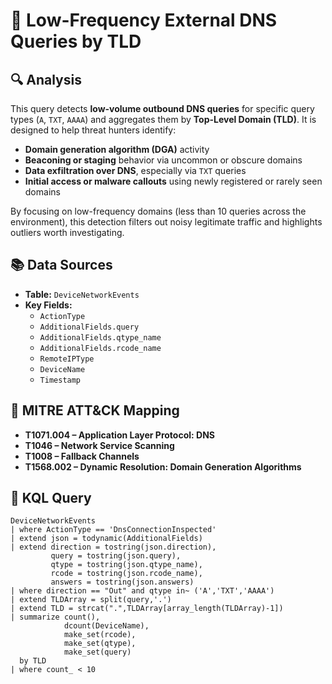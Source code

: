 # 📄 Low-Frequency External DNS Queries by TLD

## 🔍 Analysis

This query detects **low-volume outbound DNS queries** for specific query types (`A`, `TXT`, `AAAA`) and aggregates them by **Top-Level Domain (TLD)**. It is designed to help threat hunters identify:

- **Domain generation algorithm (DGA)** activity
- **Beaconing or staging** behavior via uncommon or obscure domains
- **Data exfiltration over DNS**, especially via `TXT` queries
- **Initial access or malware callouts** using newly registered or rarely seen domains

By focusing on low-frequency domains (less than 10 queries across the environment), this detection filters out noisy legitimate traffic and highlights outliers worth investigating.

## 📚 Data Sources

- **Table:** `DeviceNetworkEvents`
- **Key Fields:**
  - `ActionType`
  - `AdditionalFields.query`
  - `AdditionalFields.qtype_name`
  - `AdditionalFields.rcode_name`
  - `RemoteIPType`
  - `DeviceName`
  - `Timestamp`

## 🧠 MITRE ATT&CK Mapping

- **T1071.004 – Application Layer Protocol: DNS**
- **T1046 – Network Service Scanning**
- **T1008 – Fallback Channels**
- **T1568.002 – Dynamic Resolution: Domain Generation Algorithms**

## 🧪 KQL Query

```kql
DeviceNetworkEvents
| where ActionType == 'DnsConnectionInspected'
| extend json = todynamic(AdditionalFields)
| extend direction = tostring(json.direction), 
         query = tostring(json.query), 
         qtype = tostring(json.qtype_name), 
         rcode = tostring(json.rcode_name), 
         answers = tostring(json.answers)
| where direction == "Out" and qtype in~ ('A','TXT','AAAA')
| extend TLDArray = split(query,'.')
| extend TLD = strcat(".",TLDArray[array_length(TLDArray)-1])
| summarize count(), 
            dcount(DeviceName), 
            make_set(rcode), 
            make_set(qtype), 
            make_set(query) 
  by TLD
| where count_ < 10
